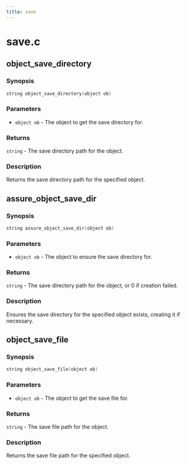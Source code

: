 ```yaml
---
title: save
---
```

# save.c

## object_save_directory

### Synopsis

```c
string object_save_directory(object ob)
```

### Parameters

* `object ob` - The object to get the save directory for.

### Returns

`string` - The save directory path for the object.

### Description

Returns the save directory path for the specified object.

## assure_object_save_dir

### Synopsis

```c
string assure_object_save_dir(object ob)
```

### Parameters

* `object ob` - The object to ensure the save directory for.

### Returns

`string` - The save directory path for the object, or 0 if creation failed.

### Description

Ensures the save directory for the specified object exists,
creating it if necessary.

## object_save_file

### Synopsis

```c
string object_save_file(object ob)
```

### Parameters

* `object ob` - The object to get the save file for.

### Returns

`string` - The save file path for the object.

### Description

Returns the save file path for the specified object.

